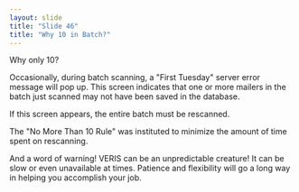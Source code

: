```yaml
---
layout: slide
title: "Slide 46"
title: "Why 10 in Batch?"
---
```


Why only 10?

Occasionally, during batch scanning, a "First Tuesday" server error message will pop up. This screen indicates that one or more mailers in the batch just scanned may not have been saved in the database.

If this screen appears, the entire batch must be rescanned.

The "No More Than 10 Rule" was instituted to minimize the amount of time spent on rescanning.

And a word of warning! VERIS can be an unpredictable creature! It can be slow or even unavailable at times. Patience and flexibility will go a long way in helping you accomplish your job.
